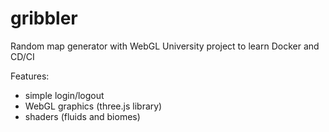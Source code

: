 # gribbler
Random map generator with WebGL
University project to learn Docker and CD/CI

Features:
- simple login/logout
- WebGL graphics (three.js library)
- shaders (fluids and biomes)

